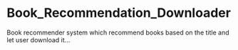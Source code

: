 # Book_Recommendation_Downloader
Book recommender system which recommend books based on the title and let user download it...
